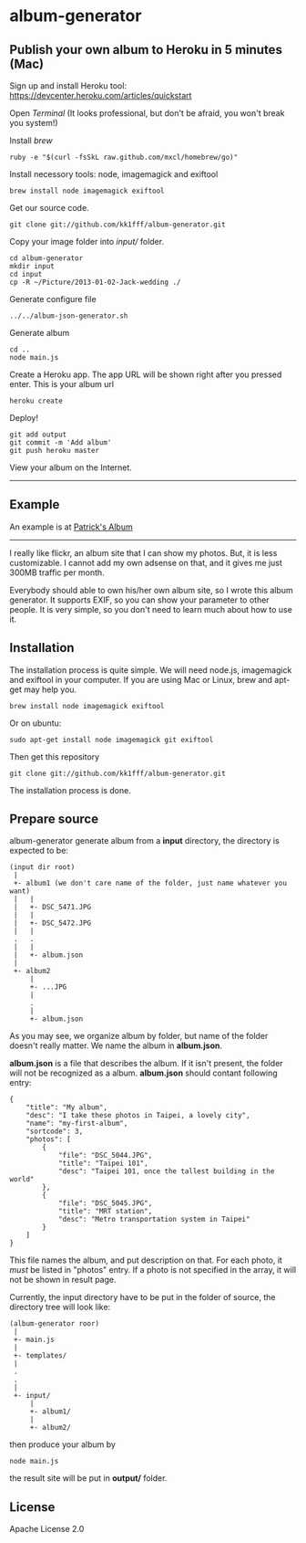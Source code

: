 # album-generator

## Publish your own album to Heroku in 5 minutes (Mac)

Sign up and install Heroku tool: https://devcenter.heroku.com/articles/quickstart

Open _Terminal_ (It looks professional, but don't be afraid, you won't break you system!)

Install _brew_

    ruby -e "$(curl -fsSkL raw.github.com/mxcl/homebrew/go)"

Install necessory tools: node, imagemagick and exiftool

    brew install node imagemagick exiftool

Get our source code.

    git clone git://github.com/kk1fff/album-generator.git

Copy your image folder into _input/_ folder.

    cd album-generator
    mkdir input
    cd input
    cp -R ~/Picture/2013-01-02-Jack-wedding ./

Generate configure file

    ../../album-json-generator.sh

Generate album

    cd ..
    node main.js

Create a Heroku app. The app URL will be shown right after you pressed
enter. This is your album url

    heroku create

Deploy!

    git add output
    git commit -m 'Add album'
    git push heroku master

View your album on the Internet.
    
----------

## Example

An example is at <a href="http://photo.patrickz.net/">Patrick's Album</a>

----------

I really like flickr, an album site that I can show my photos. But, it is less
customizable. I cannot add my own adsense on that, and it gives me just 300MB
traffic per month.

Everybody should able to own his/her own album site, so I wrote this album
generator. It supports EXIF, so you can show your parameter to other people.
It is very simple, so you don't need to learn much about how to use it.

## Installation

The installation process is quite simple. We will need node.js, imagemagick
and exiftool in your computer. If you are using Mac or Linux, brew and apt-get
may help you.

    brew install node imagemagick exiftool

Or on ubuntu:

    sudo apt-get install node imagemagick git exiftool

Then get this repository

    git clone git://github.com/kk1fff/album-generator.git

The installation process is done.

## Prepare source

album-generator generate album from a __input__ directory, the directory is
expected to be:

    (input dir root)
     |
     +- album1 (we don't care name of the folder, just name whatever you want)
     |   |
     |   +- DSC_5471.JPG
     |   |
     |   +- DSC_5472.JPG
     |   |
     .   .
     |   |
     |   +- album.json
     |
     +- album2
         |
         +- ...JPG
         |
         .
         |
         +- album.json

As you may see, we organize album by folder, but name of the folder doesn't
really matter. We name the album in __album.json__.

__album.json__ is a file that describes the album. If it isn't present, the
folder will not be recognized as a album. __album.json__ should contant
following entry:

    {
        "title": "My album",
        "desc": "I take these photos in Taipei, a lovely city",
        "name": "my-first-album",
        "sortcode": 3,
        "photos": [
            {
                "file": "DSC_5044.JPG",
                "title": "Taipei 101",
                "desc": "Taipei 101, once the tallest building in the world"
            },
            {
                "file": "DSC_5045.JPG",
                "title": "MRT station",
                "desc": "Metro transportation system in Taipei"
            }
        ]
    }

This file names the album, and put description on that. For each photo,
it *must* be listed in "photos" entry. If a photo is not specified in the
array, it will not be shown in result page.

Currently, the input directory have to be put in the folder of source, the
directory tree will look like:

    (album-generator roor)
     |
     +- main.js
     |
     +- templates/
     |
     .
     .
     |
     +- input/
         |
         +- album1/
         |
         +- album2/

then produce your album by

    node main.js

the result site will be put in __output/__ folder.

## License

Apache License 2.0
